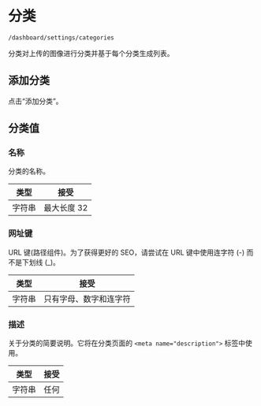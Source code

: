 # 分类

`/dashboard/settings/categories`

分类对上传的图像进行分类并基于每个分类生成列表。

## 添加分类

点击“添加分类”。

## 分类值

### 名称

分类的名称。

| 类型   | 接受        |
| ------ | ----------- |
| 字符串 | 最大长度 32 |

### 网址键

URL 键(路径组件)。为了获得更好的 SEO，请尝试在 URL 键中使用连字符 (-) 而不是下划线 (\_)。

| 类型   | 接受                   |
| ------ | ---------------------- |
| 字符串 | 只有字母、数字和连字符 |

### 描述

关于分类的简要说明。它将在分类页面的 `<meta name="description">` 标签中使用。

| 类型   | 接受 |
| ------ | ---- |
| 字符串 | 任何 |
